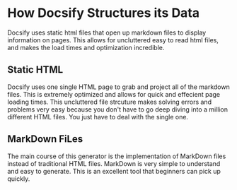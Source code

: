 # How Docsify Structures its Data

 Docsify uses static html files that open up markdown files to display information on pages. This allows for uncluttered easy to read html files, and makes the load times and optimization incredible. 
 
 ## Static HTML
 Docsify uses one single HTML page to grab and project all of the markdown files. This is extremely optimized and allows for quick and effecient page loading times. This uncluttered file strcuture makes solving errors and problems very easy because you don't have to go deep diving into a million different HTML files. You just have to deal with the single one. 
 
 ## MarkDown FiLes
 The main course of this generator is the implementation of MarkDown files instead of traditional HTML files. MarkDown is very simple to understand and easy to generate. This is an excellent tool that beginners can pick up quickly. 
